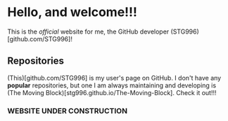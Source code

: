 # Hello, and welcome!!!
 This is the *official* website for me, the GitHub developer (STG996)[github.com/STG996]!

## Repositories
 (This)[github.com/STG996] is my user's page on GitHub.
 I don't have any **popular** repositories, but one I am always maintaining and developing is (The Moving Block)[stg996.github.io/The-Moving-Block].
 Check it out!!!

### WEBSITE UNDER CONSTRUCTION